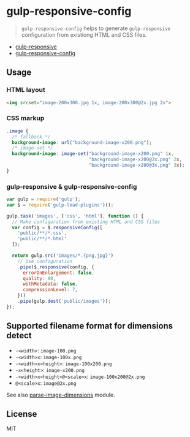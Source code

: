 # gulp-responsive-config

> `gulp-responsive-config` helps to generate `gulp-responsive` configuration from existiong HTML and CSS files.

* [gulp-responsive](https://www.npmjs.com/package/gulp-responsive)
* [gulp-responsive-config](https://www.npmjs.com/package/gulp-responsive-config)

## Usage

### HTML layout

```html
<img srcset="image-200x300.jpg 1x, image-200x300@2x.jpg 2x">
```

### CSS markup

```css
.image {
  /* fallback */
  background-image: url("background-image-x200.png");
  /* image-set */
  background-image: image-set("background-image-x200.png" 1x,
                              "background-image-x200@2x.png" 2x,
                              "background-image-x200@3x.png" 3x);
}
```

### gulp-responsive & gulp-responsive-config

```js
var gulp = require('gulp');
var $ = require('gulp-load-plugins')();

gulp.task('images', ['css', 'html'], function () {
  // Make configuration from existing HTML and CSS files
  var config = $.responsiveConfig([
    'public/**/*.css',
    'public/**/*.html'
  ]);

  return gulp.src('images/*.{png,jpg}')
    // Use configuration
    .pipe($.responsive(config, {
      errorOnEnlargement: false,
      quality: 80,
      withMetadata: false,
      compressionLevel: 7,
    }))
    .pipe(gulp.dest('public/images'));
});
```

## Supported filename format for dimensions detect

* `-<width>`: `image-100.png`
* `-<width>x`: `image-100x.png`
* `-<width>x<height>`: `image-100x200.png`
* `-x<height>`: `image-x200.png`
* `-<width>x<height>@<scale>x`: `image-100x200@2x.png`
* `@<scale>x`: `image@2x.png`

See also [parse-image-dimensions](https://www.npmjs.com/package/parse-image-dimensions) module.

## License

MIT
